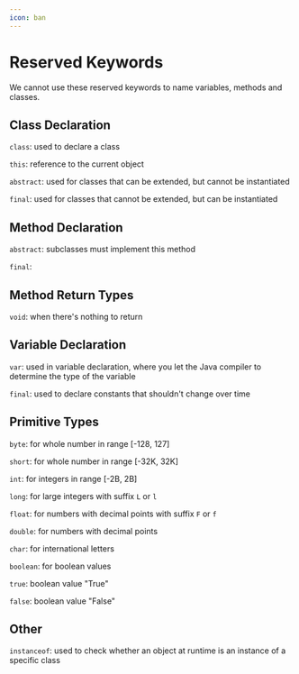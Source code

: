 ```yaml
---
icon: ban
---
```


# Reserved Keywords

We cannot use these reserved keywords to name variables, methods and classes.

## Class Declaration

`class`: used to declare a class

`this`: reference to the current object

`abstract`:  used for classes that can be extended, but cannot be instantiated

`final`: used for classes that cannot be extended, but can be instantiated

## Method Declaration

`abstract`:  subclasses must implement this method

`final`:&#x20;

## Method Return Types

`void`: when there's nothing to return

## Variable Declaration

`var`: used in variable declaration, where you let the Java compiler to determine the type of the variable

`final`:  used to declare constants that shouldn't change over time

## Primitive Types

`byte`: for whole number in range \[-128, 127]

`short`: for whole number in range \[-32K, 32K]

`int`:  for integers in range \[-2B, 2B]

`long`: for large integers with suffix `L` or `l`

`float`: for numbers with decimal points with suffix `F` or `f`

`double`: for numbers with decimal points

`char`: for international letters

`boolean`: for boolean values

`true`: boolean value "True"

`false`: boolean value "False"



## Other

`instanceof`: used to check whether an object at runtime is an instance of a specific class



